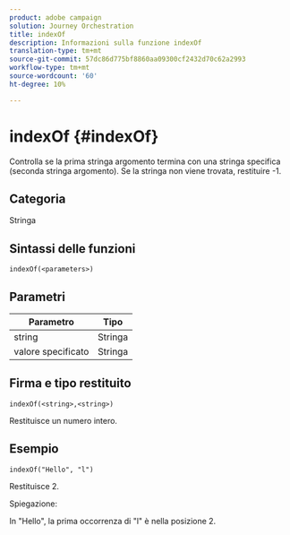 ```yaml
---
product: adobe campaign
solution: Journey Orchestration
title: indexOf
description: Informazioni sulla funzione indexOf
translation-type: tm+mt
source-git-commit: 57dc86d775bf8860aa09300cf2432d70c62a2993
workflow-type: tm+mt
source-wordcount: '60'
ht-degree: 10%

---
```



# indexOf {#indexOf}

Controlla se la prima stringa argomento termina con una stringa specifica (seconda stringa argomento). Se la stringa non viene trovata, restituire -1.

## Categoria

Stringa

## Sintassi delle funzioni

`indexOf(<parameters>)`

## Parametri

| Parametro | Tipo |
|-----------|------------------|
| string | Stringa |
| valore specificato | Stringa |

## Firma e tipo restituito

`indexOf(<string>,<string>)`

Restituisce un numero intero.

## Esempio

`indexOf("Hello", "l")`

Restituisce 2.

Spiegazione:

In &quot;Hello&quot;, la prima occorrenza di &quot;l&quot; è nella posizione 2.
